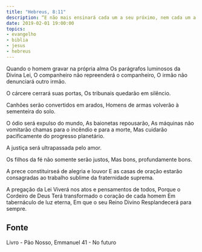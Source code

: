 ```yaml
---
title: "Hebreus, 8:11"
description: “E não mais ensinará cada um a seu próximo, nem cada um a seu irmão, dizendo: – Conhece o Senhor! Porque todos me conhecerão, desde o menor deles até ao maior.” - Paulo
date: 2019-02-01 19:00:00
topics: 
- evangelho
- biblia
- jesus
- hebreus
---
```


Quando o homem gravar na própria alma
Os parágrafos luminosos da Divina Lei,
O companheiro não repreenderá o companheiro,
O irmão não denunciará outro irmão.

O cárcere cerrará suas portas,
Os tribunais quedarão em silêncio.

Canhões serão convertidos em arados,
Homens de armas volverão à sementeira do solo.

O ódio será expulso do mundo,
As baionetas repousarão,
As máquinas não vomitarão chamas para o incêndio e para a morte,
Mas cuidarão pacificamente do progresso planetário.

A justiça será ultrapassada pelo amor.

Os filhos da fé não somente serão justos,
Mas bons, profundamente bons.

A prece constituir­se­á de alegria e louvor
E as casas de oração estarão consagradas ao trabalho sublime da
fraternidade suprema.

A pregação da Lei
Viverá nos atos e pensamentos de todos,
Porque o Cordeiro de Deus
Terá transformado o coração de cada homem
Em tabernáculo de luz eterna,
Em que o seu Reino Divino
Resplandecerá para sempre.



## Fonte
Livro - Pão Nosso, Emmanuel
41 - No futuro
